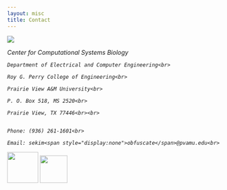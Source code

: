 ```yaml
---
layout: misc
title: Contact
---
```


<a href="https://goo.gl/maps/2te7tnpw8tT2"><img class="pull-right" src="{{ '/images/ece_pvamu_gmap.png' | prepend:site.baseurl }}"/></a>

<address>
	Center for Computational Systems Biology<br>

	Department of Electrical and Computer Engineering<br>

	Roy G. Perry College of Engineering<br>

	Prairie View A&M University<br>

	P. O. Box 518, MS 2520<br>

	Prairie View, TX 77446<br><br>


	Phone: (936) 261-1601<br>

	Email: sekim<span style="display:none">obfuscate</span>@pvamu.edu<br>


</address>

<img class="pull-left" src="{{ '/images/ccsb-logo.png' | prepend:site.baseurl }}" style="height:72px">
<img class="pull-right" src="{{ '/images/pvamu-logo.png' | prepend:site.baseurl }}" style="height:64px">   

